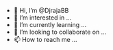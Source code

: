 - 👋 Hi, I’m @DjrajaBB
- 👀 I’m interested in ...
- 🌱 I’m currently learning ...
- 💞️ I’m looking to collaborate on ...
- 📫 How to reach me ...

<!---
DjrajaBB/DjrajaBB is a ✨ special ✨ repository because its `README.md` (this file) appears on your GitHub profile.
You can click the Preview link to take a look at your changes.
--->
